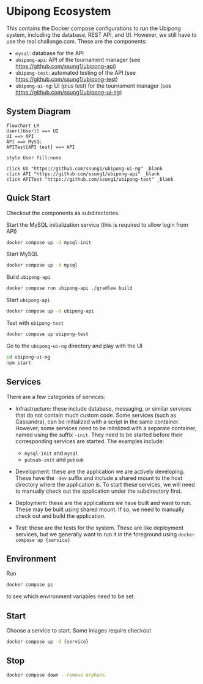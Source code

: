 # Ubipong Ecosystem

This contains the Docker compose configurations to run the Ubipong system,
including the database, REST API, and UI.  However, we still have to use the
real challonge.com.  These are the components:

- `mysql`: database for the API
- `ubipong-api`: API of the tournament manager (see <https://github.com/ssung1/ubipong-api>)
- `ubipong-test`: automated testing of the API (see <https://github.com/ssung1/ubipong-test>)
- `ubipong-ui-ng`: UI (plus test) for the tournament manager (see <https://github.com/ssung1/ubipong-ui-ng>)

## System Diagram

```mermaid
flowchart LR
User((User)) ==> UI
UI ==> API
API ==> MySQL
APITest[API test] ==> API

style User fill:none

click UI "https://github.com/ssung1/ubipong-ui-ng" _blank
click API "https://github.com/ssung1/ubipong-api" _blank
click APITest "https://github.com/ssung1/ubipong-test" _blank
```

## Quick Start

Checkout the components as subdirectories.

Start the MySQL initialization service (this is required to allow login from API)

```sh
docker compose up -d mysql-init
```

Start MySQL

```sh
docker compose up -d mysql
```

Build `ubipong-api`

```sh
docker compose run ubipong-api ./gradlew build
```

Start `ubipong-api`

```sh
docker compose up -d ubipong-api
```

Test with `ubipong-test`

```sh
docker compose up ubipong-test
```

Go to the `ubipong-ui-ng` directory and play with the UI

```sh
cd ubipong-ui-ng
npm start
```

## Services

There are a few categories of services:

- Infrastructure: these include database, messaging, or similar services that
  do not contain much custom code.  Some services (such as Cassandra), can be
  initialized with a script in the same container.  However, some services
  need to be initalized with a separate container, named using the suffix
  `-init`.  They need to be started before their corresponding services are
  started.  The examples include:

  - `mysql-init` and `mysql`
  - `pubsub-init` and `pubsub`

- Development: these are the application we are actively developing.  These
  have the `-dev` suffix and include a shared mount to the host directory where
  the application is.  To start these services, we will need to manually
  check out the application under the subdirectory first.

- Deployment: these are the applications we have built and want to run.  These
  may be built using shared mount.  If so, we need to manually check out and
  build the application.

- Test: these are the tests for the system.  These are like deployment
  services, but we generally want to run it in the foreground using
  `docker compose up {service}`

## Environment

Run 

```bash
docker compose ps
```

to see which environment variables need to be set.

## Start

Choose a service to start.  Some images require checkout 

```bash
docker compose up -d {service}
```

## Stop

```bash
docker compose down --remove-orphans
```
